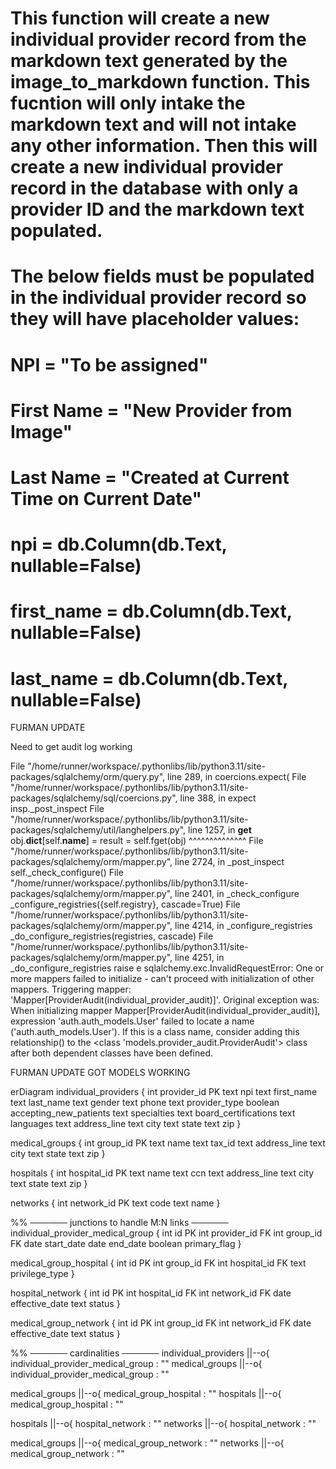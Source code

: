 
# This function will create a new individual provider record from the markdown text generated by the image_to_markdown function. This fucntion will only intake the markdown text and will not intake any other information.  Then this will create a new individual provider record in the database with only a provider ID and the markdown text populated.  

# The below fields must be populated in the individual provider record so they will have placeholder values:

# NPI = "To be assigned"
# First Name = "New Provider from Image"
# Last Name = "Created at Current Time on Current Date"

# npi = db.Column(db.Text, nullable=False)
# first_name = db.Column(db.Text, nullable=False)
# last_name = db.Column(db.Text, nullable=False)

FURMAN UPDATE

Need to get audit log working

  File "/home/runner/workspace/.pythonlibs/lib/python3.11/site-packages/sqlalchemy/orm/query.py", line 289, in <listcomp>
    coercions.expect(
  File "/home/runner/workspace/.pythonlibs/lib/python3.11/site-packages/sqlalchemy/sql/coercions.py", line 388, in expect
    insp._post_inspect
  File "/home/runner/workspace/.pythonlibs/lib/python3.11/site-packages/sqlalchemy/util/langhelpers.py", line 1257, in __get__
    obj.__dict__[self.__name__] = result = self.fget(obj)
                                           ^^^^^^^^^^^^^^
  File "/home/runner/workspace/.pythonlibs/lib/python3.11/site-packages/sqlalchemy/orm/mapper.py", line 2724, in _post_inspect
    self._check_configure()
  File "/home/runner/workspace/.pythonlibs/lib/python3.11/site-packages/sqlalchemy/orm/mapper.py", line 2401, in _check_configure
    _configure_registries({self.registry}, cascade=True)
  File "/home/runner/workspace/.pythonlibs/lib/python3.11/site-packages/sqlalchemy/orm/mapper.py", line 4214, in _configure_registries
    _do_configure_registries(registries, cascade)
  File "/home/runner/workspace/.pythonlibs/lib/python3.11/site-packages/sqlalchemy/orm/mapper.py", line 4251, in _do_configure_registries
    raise e
sqlalchemy.exc.InvalidRequestError: One or more mappers failed to initialize - can't proceed with initialization of other mappers. Triggering mapper: 'Mapper[ProviderAudit(individual_provider_audit)]'. Original exception was: When initializing mapper Mapper[ProviderAudit(individual_provider_audit)], expression 'auth.auth_models.User' failed to locate a name ('auth.auth_models.User'). If this is a class name, consider adding this relationship() to the <class 'models.provider_audit.ProviderAudit'> class after both dependent classes have been defined.

FURMAN UPDATE GOT MODELS WORKING

erDiagram
individual_providers {
    int    provider_id PK
    text   npi
    text   first_name
    text   last_name
    text   gender
    text   phone
    text   provider_type
    boolean accepting_new_patients
    text   specialties
    text   board_certifications
    text   languages
    text   address_line
    text   city
    text   state
    text   zip
}

medical_groups {
    int    group_id PK
    text   name
    text   tax_id
    text   address_line
    text   city
    text   state
    text   zip
}

hospitals {
    int    hospital_id PK
    text   name
    text   ccn
    text   address_line
    text   city
    text   state
    text   zip
}

networks {
    int    network_id PK
    text   code
    text   name
}

%% ────── junctions to handle M:N links ──────
individual_provider_medical_group {
    int    id PK
    int    provider_id FK
    int    group_id    FK
    date   start_date
    date   end_date
    boolean primary_flag
}

medical_group_hospital {
    int    id PK
    int    group_id    FK
    int    hospital_id FK
    text   privilege_type
}

hospital_network {
    int    id PK
    int    hospital_id FK
    int    network_id  FK
    date   effective_date
    text   status
}

medical_group_network {
    int    id PK
    int    group_id   FK
    int    network_id FK
    date   effective_date
    text   status
}

%% ────── cardinalities ──────
individual_providers ||--o{ individual_provider_medical_group : ""
medical_groups       ||--o{ individual_provider_medical_group : ""

medical_groups ||--o{ medical_group_hospital : ""
hospitals      ||--o{ medical_group_hospital : ""

hospitals ||--o{ hospital_network : ""
networks  ||--o{ hospital_network : ""

medical_groups ||--o{ medical_group_network : ""
networks       ||--o{ medical_group_network : ""
